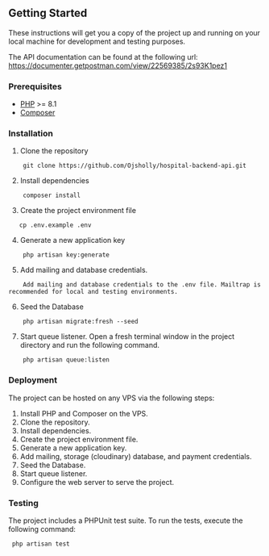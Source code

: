## Getting Started

These instructions will get you a copy of the project up and running on your local machine for development and testing purposes.

The API documentation can be found at the following url: https://documenter.getpostman.com/view/22569385/2s93K1pez1

### Prerequisites
- [PHP](https://secure.php.net/downloads.php) >= 8.1
- [Composer](https://getcomposer.org/)

### Installation
1. Clone the repository
```
    git clone https://github.com/Ojsholly/hospital-backend-api.git
```

2. Install dependencies
```
    composer install
```

3. Create the project environment file
```
   cp .env.example .env
```

4. Generate a new application key
```  
    php artisan key:generate
```
5. Add mailing and database credentials.
```  
    Add mailing and database credentials to the .env file. Mailtrap is recommended for local and testing environments.
```

6. Seed the Database
```  
    php artisan migrate:fresh --seed
```

7. Start queue listener.
   Open a fresh terminal window in the project directory and run the following command.

```  
    php artisan queue:listen
```

### Deployment
The project can be hosted on any VPS via the following steps:
1. Install PHP and Composer on the VPS.
2. Clone the repository.
3. Install dependencies.
4. Create the project environment file.
5. Generate a new application key.
6. Add mailing, storage (cloudinary) database, and payment credentials.
7. Seed the Database.
8. Start queue listener.
9. Configure the web server to serve the project.


### Testing
The project includes a PHPUnit test suite. To run the tests, execute the following command:
```
 php artisan test
```
